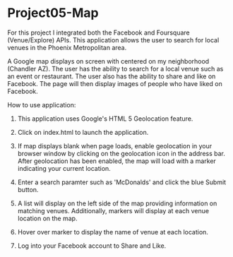 # Project05-Map

For this project I integrated both the Facebook and Foursquare (Venue/Explore) APIs. This application allows the user to search for local venues in the Phoenix Metropolitan area.

A Google map displays on screen with centered on my neighborhood (Chandler AZ). The user has the ability to search for a local venue such as an event or restaurant. The user also has the ability to share and like on Facebook. The page will then display images of people who have liked on Facebook.

How to use application:
1. This application uses Google's HTML 5 Geolocation feature.

2. Click on index.html to launch the application.

3. If map displays blank when page loads, enable geolocation in your browser window by clicking on the geolocation icon in the address bar. After geolocation has been enabled, the map will load with a marker indicating your current location.

4. Enter a search paramter such as 'McDonalds' and click the blue Submit button.

5. A list will display on the left side of the map providing information on matching venues. Additionally, markers will display at each venue location on the map.

6. Hover over marker to display the name of venue at each location.

7. Log into your Facebook account to Share and Like.
